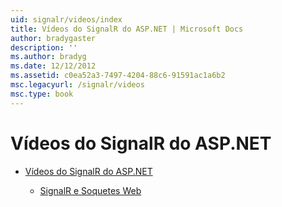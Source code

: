 ```yaml
---
uid: signalr/videos/index
title: Vídeos do SignalR do ASP.NET | Microsoft Docs
author: bradygaster
description: ''
ms.author: bradyg
ms.date: 12/12/2012
ms.assetid: c0ea52a3-7497-4204-88c6-91591ac1a6b2
msc.legacyurl: /signalr/videos
msc.type: book
---
```

<a name="aspnet-signalr-videos"></a>Vídeos do SignalR do ASP.NET
====================
- [Vídeos do SignalR do ASP.NET](getting-started/index.md)

    - [SignalR e Soquetes Web](getting-started/signalr-and-web-sockets.md)
